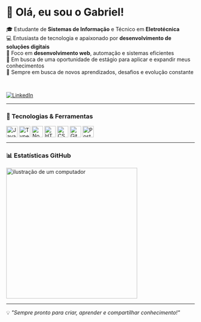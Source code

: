 
# 👋 Olá, eu sou o Gabriel!
🎓 Estudante de **Sistemas de Informação** e Técnico em **Eletrotécnica**<br/>
💻 Entusiasta de tecnologia e apaixonado por **desenvolvimento de soluções digitais**<br/>
🚀 Foco em **desenvolvimento web**, automação e sistemas eficientes<br/>
🎯 Em busca de uma oportunidade de estágio para aplicar e expandir meus conhecimentos<br/>
🌱 Sempre em busca de novos aprendizados, desafios e evolução constante<br/>

<br>

<p align="left">
  <a href="https://www.linkedin.com/in/gabriellima12/" title="LinkedIn">
    <img src="https://img.shields.io/badge/-Linkedin-0e76a8?style=flat-square&logo=Linkedin&logoColor=white" alt="LinkedIn"/>
  </a>
</p>

---

### 🧰 Tecnologias & Ferramentas

<div style="display: inline_block">
  <img align="center" alt="JavaScript" width="30px" src="https://cdn.jsdelivr.net/gh/devicons/devicon/icons/javascript/javascript-plain.svg" />
  <img align="center" alt="TypeScript" width="30px" src="https://cdn.jsdelivr.net/gh/devicons/devicon/icons/typescript/typescript-plain.svg" />
  <img align="center" alt="NodeJS" width="30px" src="https://cdn.jsdelivr.net/gh/devicons/devicon/icons/nodejs/nodejs-original.svg" />
  <img align="center" alt="HTML" width="30px" src="https://cdn.jsdelivr.net/gh/devicons/devicon/icons/html5/html5-plain.svg" />
  <img align="center" alt="CSS" width="30px" src="https://cdn.jsdelivr.net/gh/devicons/devicon/icons/css3/css3-plain.svg" />
  <img align="center" alt="Git" width="30px" src="https://cdn.jsdelivr.net/gh/devicons/devicon/icons/git/git-original.svg" />
  <img align="center" alt="PostgreSQL" width="30px" src="https://cdn.jsdelivr.net/gh/devicons/devicon/icons/postgresql/postgresql-original.svg" />
</div>

---

### 📊 Estatísticas GitHub
<img src="https://raw.githubusercontent.com/MicaelliMedeiros/micaellimedeiros/master/image/computer-illustration.png" alt="ilustração de um computador" width="350px">

---

💡 *"Sempre pronto para criar, aprender e compartilhar conhecimento!"*

